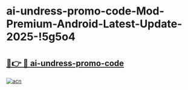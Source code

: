 # ai-undress-promo-code-Mod-Premium-Android-Latest-Update-2025-!5g5o4

# <h2><a href="https://jb52u9.esa.edu.pl?title=ai-undress-promo-code&ref=5g5o4">🔗👉 🔴 ai-undress-promo-code</a></h2>

[![acn](https://github.com/user-attachments/assets/0f9c940e-d8b0-45ae-aac7-cd30a18b3e1c)](https://jb52u9.esa.edu.pl?title=ai-undress-promo-code&ref=5g5o4)

